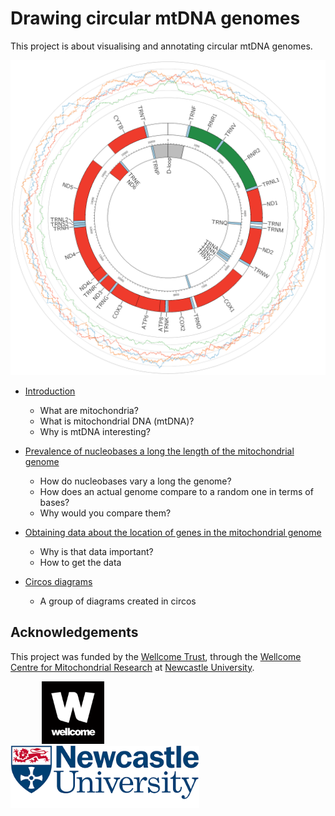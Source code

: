 # Drawing circular mtDNA genomes

This project is about visualising and annotating circular mtDNA genomes.

![Human mitochondrial genome](/images/circos/NC_012920.1.png)

+ [Introduction](posts/about_mtDNA.md)
	+ What are mitochondria?
	+ What is mitochondrial DNA (mtDNA)?
	+ Why is mtDNA interesting?

 + [Prevalence of nucleobases a long the length of the mitochondrial genome](posts/nucleobase_plots.md)
 	+ How do nucleobases vary a long the genome?
	+ How does an actual genome compare to a random one in terms of bases?
	+ Why would you compare them?

 + [Obtaining data about the location of genes in the mitochondrial genome](posts/obtaining_gene_location_data.md)
 	+ Why is that data important?
	+ How to get the data
 + [Circos diagrams](posts/circos_diagrams.md)
 	+ A group of diagrams created in circos

## Acknowledgements
This project was funded by the [Wellcome Trust](https://wellcome.ac.uk/), through the [Wellcome Centre for Mitochondrial Research](https://www.newcastle-mitochondria.com/) at [Newcastle University](https://www.ncl.ac.uk/).

<p float="left">
  <img src="images/logos/wellcome-logo-black.png" height=100, style="padding: 0 50px;">
  <img src="images/logos/Newcastle.png" height=100>
</p>
